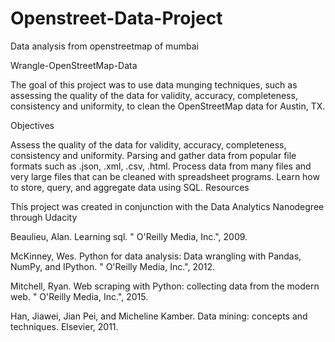 # Openstreet-Data-Project
Data analysis from openstreetmap of mumbai

Wrangle-OpenStreetMap-Data

The goal of this project was to use data munging techniques, such as assessing the quality of the data for validity, accuracy, completeness, consistency and uniformity, to clean the OpenStreetMap data for Austin, TX.

Objectives

Assess the quality of the data for validity, accuracy, completeness, consistency and uniformity.
Parsing and gather data from popular file formats such as .json, .xml, .csv, .html.
Process data from many files and very large files that can be cleaned with spreadsheet programs.
Learn how to store, query, and aggregate data using SQL.
Resources

This project was created in conjunction with the Data Analytics Nanodegree through Udacity

Beaulieu, Alan. Learning sql. " O'Reilly Media, Inc.", 2009.

McKinney, Wes. Python for data analysis: Data wrangling with Pandas, NumPy, and IPython. " O'Reilly Media, Inc.", 2012.

Mitchell, Ryan. Web scraping with Python: collecting data from the modern web. " O'Reilly Media, Inc.", 2015.

Han, Jiawei, Jian Pei, and Micheline Kamber. Data mining: concepts and techniques. Elsevier, 2011.
